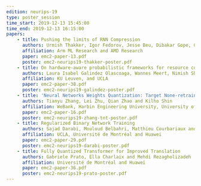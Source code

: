 ```yaml
---
edition: neurips-19
type: poster_session
time_start: 2019-12-13 15:45:00
time_end: 2019-12-13 16:15:00
papers:
    - title: Pushing the limits of RNN Compression
      authors: Urmish Thakker, Igor Fedorov, Jesse Beu, Dibakar Gope, Chu Zhou, Ganesh Dasika and Matthew Mattina
      affiliation: Arm ML Research and AMD Research
      paper: emc2-paper-13.pdf
      poster: emc2-neurips19-thakker-poster.pdf
    - title: On hardware-aware probabilistic frameworks for resource constrained embedded applications
      authors: Laura Isabel Galindez Olascoaga, Wannes Meert, Nimish Shah, Guy Van den Broeck and Marian Verhelst
      affiliation: KU Leuven, and UCLA
      paper: emc2-paper-38.pdf
      poster: emc2-neurips19-galindez-poster.pdf
    - title: 'Neural Networks Weights Quantization: Target None-retraining Ternary (TNT)'
      authors: Tianyu Zhang, Lei Zhu, Qian Zhao and Kilho Shin
      affiliation: WeBank, Harbin Engineering University, University of Hyogo and Gakushuin University
      paper: emc2-paper-16.pdf
      poster: emc2-neurips19-zhang-tnt-poster.pdf
    - title: Regularized Binary Network Training
      authors: Sajad Darabi, Mouloud Belbahri, Matthieu Courbariaux and Vahid Partovi Nia
      affiliation: UCLA, Université de Montréal and Huawei
      paper: emc2-paper-29.pdf
      poster: emc2-neurips19-darabi-poster.pdf
    - title: Fully Quantized Transformer for Improved Translation
      authors: Gabriele Prato, Ella Charlaix and Mehdi Rezagholizadeh
      affiliation: Université de Montréal and Huawei
      paper: emc2-paper-36.pdf
      poster: emc2-neurips19-prato-poster.pdf
---
```

